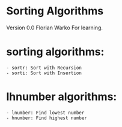 # Sorting Algorithms
Version 0.0
Florian Warko
For learning.

# sorting algorithms:
    - sortr: Sort with Recursion
    - sorti: Sort with Insertion

# lhnumber algorithms:
    - lnumber: Find lowest number
    - hnumber: Find highest number